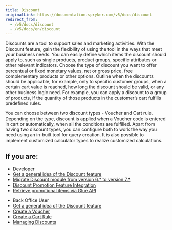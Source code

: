 ```yaml
---
title: Discount
originalLink: https://documentation.spryker.com/v5/docs/discount
redirect_from:
  - /v5/docs/discount
  - /v5/docs/en/discount
---
```


Discounts are a tool to support sales and marketing activities. With the Discount feature, gain the flexibility of using the tool in the ways that meet your business needs. You can easily define which items the discount should apply to, such as single products, product groups, specific attributes or other relevant indicators. Choose the type of discount you want to offer percentual or fixed monetary values, net or gross price, free
complementary products or other options. Outline when the discounts should be applicable, for example, only to specific customer groups, when a certain cart value is reached, how long the discount should be valid, or any other business logic need. For example, you can apply a discount to a group of products, if the quantity of those products in the customer’s cart fulfills predefined rules.

You can choose between two discount types - Voucher and Cart rule. Depending on the type, discount is applied when a Voucher code is entered in cart or automatically, when all the conditions are fulfilled. Apart from having two discount types, you can configure both to work the way you need using an in-built tool for query creation. It is also possible to implement customized calculator types to realize customized calculations.

## If you are:

<div class="mr-container">
    <div class="mr-list-container">
        <!-- col1 -->
        <div class="mr-col">
            <ul class="mr-list mr-list-green">
                <li class="mr-title">Developer</li>
                <li><a href="https://documentation.spryker.com/docs/en/discount-feature-overview">Get a general idea of the Discount feature</a></li>
                <li><a href="https://documentation.spryker.com/docs/en/mg-discount#upgrading-from-version-6---to-version-7--" class="mr-link">Migrate Discount module from version 6.* to version 7.*</a></li>
                <li><a href="https://documentation.spryker.com/docs/en/discount-promotion-feature-integration" class="mr-link">Discount Promotion Feature Integration</a></li>
                        <li><a href="https://documentation.spryker.com/docs/en/retrieving-promotional-items" class="mr-link">Retrieve promotional items via Glue API</a></li>
               <!-- <li><a href="https://documentation.spryker.com/docs/en/db-schema-discounts" class="mr-link"> Learn the Discounts database schema</a></li>-->
            </ul>
        </div>
        <!-- col2 -->
        <div class="mr-col">
            <ul class="mr-list mr-list-blue">
                <li class="mr-title"> Back Office User</li>
                <li><a href="https://documentation.spryker.com/docs/en/discount-feature-overview">Get a general idea of the Discount feature</a></li>
                <li><a href="https://documentation.spryker.com/docs/en/creating-a-voucher" class="mr-link">Create a Voucher</a></li>
                <li><a href="https://documentation.spryker.com/docs/en/creating-a-cart-rule" class="mr-link">Create a Cart Rule</a></li>
                 <li><a href="https://documentation.spryker.com/docs/en/managing-discounts" class="mr-link">Managing Discounts</a></li>
            </ul>
        </div>
    </div>
</div>
